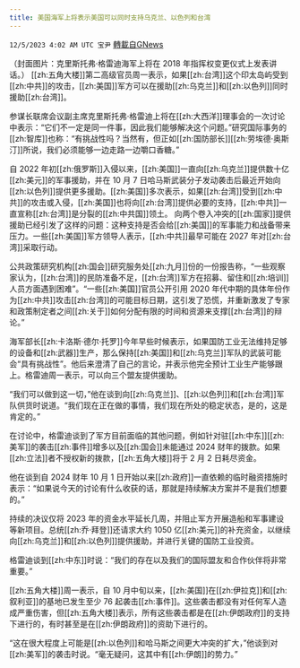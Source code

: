 ```yaml
---
title: 美国海军上将表示美国可以同时支持乌克兰、以色列和台湾
---
```

`12/5/2023 4:02 AM UTC 宝尹` [轉載自GNews](https://gnews.org/articles/2072003)

（封面图片：克里斯托弗·格雷迪海军上将在 2018 年指挥权变更仪式上发表讲话。）
[[zh:五角大楼]]第二高级官员周一表示，如果[[zh:台湾]]这个印太岛屿受到[[zh:中共]]的攻击，[[zh:美国]]军方可以在援助[[zh:乌克兰]]和[[zh:以色列]]同时援助[[zh:台湾]]。

参谋长联席会议副主席克里斯托弗·格雷迪上将在[[zh:大西洋]]理事会的一次讨论中表示：“它们不一定是同一件事，因此我们能够解决这个问题。”研究国际事务的[[zh:智库]]也称：“有挑战性吗？当然有，但正如[[zh:国防部长]][[zh:劳埃德·奥斯汀]]所说，我们必须能够一边走路一边嚼口香糖。”

自 2022 年初[[zh:俄罗斯]]入侵以来，[[zh:美国]]一直向[[zh:乌克兰]]提供数十亿[[zh:美元]]的军事援助，并在 10 月 7 日哈马斯武装分子发动袭击后最近开始向[[zh:以色列]]提供更多援助。[[zh:美国]]多次表示，如果[[zh:台湾]]受到[[zh:中共]]的攻击或入侵，[[zh:美国]]也将向[[zh:台湾]]提供必要的支持，[[zh:中共]]一直宣称[[zh:台湾]]是分裂的[[zh:中共国]]领土。
向两个卷入冲突的[[zh:国家]]提供援助已经引发了这样的问题：这种支持是否会给[[zh:美国]]的军事能力和战备带来压力。一些[[zh:美国]]军方领导人表示，[[zh:中共]]最早可能在 2027 年对[[zh:台湾]]采取行动。

公共政策研究机构[[zh:国会]]研究服务处[[zh:九月]]份的一份报告称，“一些观察家认为，[[zh:台湾]]的民防准备不足，[[zh:台湾]]军方在招募、留住和[[zh:培训]]人员方面遇到困难”。“一些[[zh:美国]]官员公开引用 2020 年代中期的具体年份作为[[zh:中共]]攻击[[zh:台湾]]的可能目标日期，这引发了恐慌，并重新激发了专家和政策制定者之间[[zh:关于]]如何分配有限的时间和资源来支撑[[zh:台湾]]的辩论。”

海军部长[[zh:卡洛斯·德尔·托罗]]今年早些时候表示，如果国防工业无法维持足够的设备和[[zh:武器]]生产，那么保持[[zh:美国]]和[[zh:乌克兰]]军队的武装可能会“具有挑战性”。他后来澄清了自己的言论，并表示他完全预计工业生产能够跟上。格雷迪周一表示，可以向三个盟友提供援助。

“我们可以做到这一切，”他在谈到向[[zh:乌克兰]]、[[zh:以色列]]和[[zh:台湾]]军队供货时说道。“我们现在正在做的事情，我们现在所处的稳定状态，是的，这是肯定的。”

在讨论中，格雷迪谈到了军方目前面临的其他问题，例如针对驻[[zh:中东]][[zh:美军]]的袭击[[zh:事件]]增多以及[[zh:国会]]未能通过 2024 财年的拨款。如果[[zh:立法]]者不授权新的拨款，[[zh:五角大楼]]将于 2 月 2 日耗尽资金。

他在谈到自 2024 财年 10 月 1 日开始以来[[zh:政府]]一直依赖的临时融资措施时表示：“如果说今天的讨论有什么收获的话，那就是持续解决方案并不是我们想要的。”

持续的决议仅将 2023 年的资金水平延长几周，并阻止军方开展造船和军事建设等新项目。总统[[zh:乔·拜登]]还请求大约 1050 亿[[zh:美元]]的补充资金，以继续向[[zh:乌克兰]]和[[zh:以色列]]提供援助，并进行关键的国防工业投资。

格雷迪谈到[[zh:中东]]时说：“我们的存在以及我们的国际盟友和合作伙伴将非常重要。” 

[[zh:五角大楼]]周一表示，自 10 月中旬以来，[[zh:美国]]在[[zh:伊拉克]]和[[zh:叙利亚]]的基地已发生至少 76 起袭击[[zh:事件]]。这些袭击都没有对任何军人造成严重伤害，但[[zh:五角大楼]]表示，所有这些袭击都是在[[zh:伊朗政府]]的支持下进行的，有时甚至是在[[zh:伊朗政府]]的资助下进行的。

“这在很大程度上可能是[[zh:以色列]]和哈马斯之间更大冲突的扩大，”他谈到对[[zh:美军]]的袭击时说。“毫无疑问，这其中有[[zh:伊朗]]的势力。”





